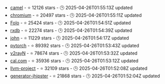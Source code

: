 - [camel](https://github.com/camel-ai/camel) - ⭐ 12126 stars - 🕒 2025-04-26T01:55:13Z updated
- [chromium](https://github.com/chromium/chromium) - ⭐ 20497 stars - 🕒 2025-04-26T01:55:11Z updated
- [Folo](https://github.com/RSSNext/Folo) - ⭐ 25424 stars - 🕒 2025-04-26T01:54:51Z updated
- [rxdb](https://github.com/pubkey/rxdb) - ⭐ 22274 stars - 🕒 2025-04-26T01:54:39Z updated
- [john](https://github.com/openwall/john) - ⭐ 11229 stars - 🕒 2025-04-26T01:54:17Z updated
- [pytorch](https://github.com/pytorch/pytorch) - ⭐ 89392 stars - 🕒 2025-04-26T01:53:43Z updated
- [v2rayN](https://github.com/2dust/v2rayN) - ⭐ 78674 stars - 🕒 2025-04-26T01:53:32Z updated
- [cal.com](https://github.com/calcom/cal.com) - ⭐ 35936 stars - 🕒 2025-04-26T01:53:12Z updated
- [llvm-project](https://github.com/llvm/llvm-project) - ⭐ 32109 stars - 🕒 2025-04-26T01:52:08Z updated
- [generator-jhipster](https://github.com/jhipster/generator-jhipster) - ⭐ 21868 stars - 🕒 2025-04-26T01:52:04Z updated
